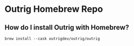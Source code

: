 # Outrig Homebrew Repo

## How do I install Outrig with Homebrew?

```
brew install --cask outrigdev/outrig/outrig
```
